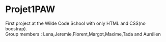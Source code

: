 # Projet1PAW


First project at the Wilde Code School with only HTML and CSS(no boostrap).  
Group members : Lena,Jeremie,Florent,Margot,Maxime,Tada and Aurélien
